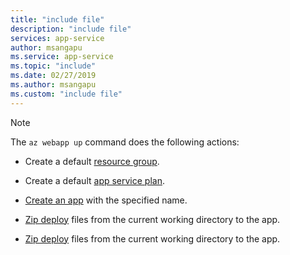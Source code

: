 ```yaml
---
title: "include file"
description: "include file"
services: app-service
author: msangapu
ms.service: app-service
ms.topic: "include"
ms.date: 02/27/2019
ms.author: msangapu
ms.custom: "include file"
---
```


> [!NOTE]
> The `az webapp up` command does the following actions:
>
>- Create a default [resource group](/cli/azure/group#az_group_create).
>
>- Create a default [app service plan](/cli/azure/appservice/plan#az_appservice_plan_create).
>
>- [Create an app](/cli/azure/webapp#az_webapp_create) with the specified name.
>
>- [Zip deploy](/azure/app-service/deploy-zip) files from the current working directory to the app.
>
>- [Zip deploy](/azure/app-service/deploy-zip) files from the current working directory to the app.
>